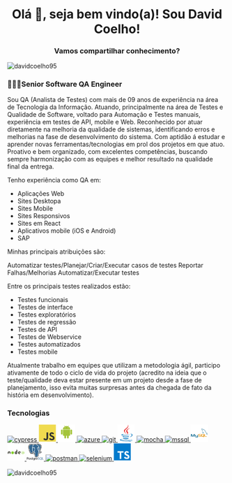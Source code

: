 <h1 align="center">Olá 👋, seja bem vindo(a)! Sou David Coelho!</h1>
<h3 align="center">Vamos compartilhar conhecimento?</h3>

<p align="left"> <img src="https://komarev.com/ghpvc/?username=davidcoelho95&label=Profile%20views&color=0e75b6&style=flat" alt="davidcoelho95" /> </p>

<h3 align="left">👨🏻‍💻Senior Software QA Engineer</h3>
<p align="left">
Sou QA (Analista de Testes) com mais de 09 anos de experiência na área de Tecnologia da Informação. Atuando, principalmente na área de Testes e Qualidade de Software, voltado para Automação e Testes manuais, experiência em testes de API, mobile e Web. Reconhecido por atuar diretamente na melhoria da qualidade de sistemas, identificando erros e melhorias na fase de desenvolvimento do sistema. Com aptidão á estudar e aprender novas ferramentas/tecnologias em prol dos projetos em que atuo. Proativo e bem organizado, com excelentes competências, buscando sempre harmonização com as equipes e melhor resultado na qualidade final da entrega.

Tenho experiência como QA em:
- Aplicações Web
- Sites Desktopa
- Sites Mobile
- Sites Responsivos
- Sites em React
- Aplicativos mobile (iOS e Android)
- SAP

Minhas principais atribuições são:

Automatizar testes/Planejar/Criar/Executar casos de testes
Reportar Falhas/Melhorias
Automatizar/Executar testes

Entre os principais testes realizados estão:
- Testes funcionais
- Testes de interface
- Testes exploratórios
- Testes de regressão
- Testes de API 
- Testes de Webservice
- Testes automatizados 
- Testes mobile

Atualmente trabalho em equipes que utilizam a metodologia ágil, participo ativamente de todo o ciclo de vida do projeto (acredito na ideia que o teste/qualidade deva estar presente em um projeto desde a fase de planejamento, isso evita muitas surpresas antes da chegada de fato da história em desenvolvimento).
</p>

<h3 align="left">Tecnologias</h3>
<p align="left"> <a href="https://www.cypress.io" target="_blank" rel="noreferrer"> <img src="https://raw.githubusercontent.com/simple-icons/simple-icons/6e46ec1fc23b60c8fd0d2f2ff46db82e16dbd75f/icons/cypress.svg" alt="cypress" width="40" height="40"/> </a> <a href="https://developer.mozilla.org/en-US/docs/Web/JavaScript" target="_blank" rel="noreferrer"> <img src="https://raw.githubusercontent.com/devicons/devicon/master/icons/javascript/javascript-original.svg" alt="javascript" width="40" height="40"/> <a href="https://developer.android.com" target="_blank" rel="noreferrer"> <img src="https://raw.githubusercontent.com/devicons/devicon/master/icons/android/android-original-wordmark.svg" alt="android" width="40" height="40"/> </a> <a href="https://azure.microsoft.com/en-in/" target="_blank" rel="noreferrer"> <img src="https://www.vectorlogo.zone/logos/microsoft_azure/microsoft_azure-icon.svg" alt="azure" width="40" height="40"/> </a> <a href="https://git-scm.com/" target="_blank" rel="noreferrer"> <img src="https://www.vectorlogo.zone/logos/git-scm/git-scm-icon.svg" alt="git" width="40" height="40"/> </a> <a href="https://www.java.com" target="_blank" rel="noreferrer"> <img src="https://raw.githubusercontent.com/devicons/devicon/master/icons/java/java-original.svg" alt="java" width="40" height="40"/> </a> </a> <a href="https://mochajs.org" target="_blank" rel="noreferrer"> <img src="https://www.vectorlogo.zone/logos/mochajs/mochajs-icon.svg" alt="mocha" width="40" height="40"/> </a> <a href="https://www.microsoft.com/en-us/sql-server" target="_blank" rel="noreferrer"> <img src="https://www.svgrepo.com/show/303229/microsoft-sql-server-logo.svg" alt="mssql" width="40" height="40"/> </a> <a href="https://www.mysql.com/" target="_blank" rel="noreferrer"> <img src="https://raw.githubusercontent.com/devicons/devicon/master/icons/mysql/mysql-original-wordmark.svg" alt="mysql" width="40" height="40"/> </a> <a href="https://nodejs.org" target="_blank" rel="noreferrer"> <img src="https://raw.githubusercontent.com/devicons/devicon/master/icons/nodejs/nodejs-original-wordmark.svg" alt="nodejs" width="40" height="40"/> </a> <a href="https://www.postgresql.org" target="_blank" rel="noreferrer"> <img src="https://raw.githubusercontent.com/devicons/devicon/master/icons/postgresql/postgresql-original-wordmark.svg" alt="postgresql" width="40" height="40"/> </a> <a href="https://postman.com" target="_blank" rel="noreferrer"> <img src="https://www.vectorlogo.zone/logos/getpostman/getpostman-icon.svg" alt="postman" width="40" height="40"/> </a> <a href="https://www.selenium.dev" target="_blank" rel="noreferrer"> <img src="https://raw.githubusercontent.com/detain/svg-logos/780f25886640cef088af994181646db2f6b1a3f8/svg/selenium-logo.svg" alt="selenium" width="40" height="40"/> </a> <a href="https://www.typescriptlang.org/" target="_blank" rel="noreferrer"> <img src="https://raw.githubusercontent.com/devicons/devicon/master/icons/typescript/typescript-original.svg" alt="typescript" width="40" height="40"/> </a> </p>

<p><img align="center" src="https://github-readme-stats.vercel.app/api/top-langs?username=davidcoelho95&show_icons=true&locale=en&layout=compact" alt="davidcoelho95" /></p>
